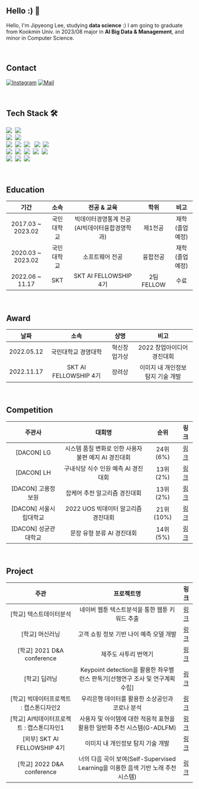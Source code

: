 ## Hello :) 👋
Hello, I'm Jipyeong Lee, studying **data science** :)
I am going to graduate from Kookmin Univ. in 2023/08
major in **AI Big Data & Management**, and minor in Computer Science.

<br>

## Contact
[![Instagram](https://img.shields.io/badge/Instagram-dd2a7b?style=flat-square&logo=Instagram&logoColor=white)](https://www.instagram.com/jee_p0) 
[![Mail](https://img.shields.io/badge/leejipyeong@gmail.com-e10915?style=flat-square&logo=Gmail&logoColor=white)](mailto:leejipyeong@gmail.com)

<br>

## Tech Stack 🛠
<p align="left">
  <img src="https://img.shields.io/badge/Python-3766AB?style=flat-square&logo=Python&logoColor=white"/></a>&nbsp
  <img src="https://img.shields.io/badge/SQL-4479A1?style=flat-square&logo=MySQL&logoColor=white"/>&nbsp
  <br>
  <img src="https://img.shields.io/badge/Pytorch-EE4C2C?style=flat-square&logo=Pytorch&logoColor=white"/>&nbsp
  <img src="https://img.shields.io/badge/tensorflow-FF6F00?style=flat-square&logo=tensorflow&logoColor=white"/>&nbsp 
  <br>
  <img src="https://img.shields.io/badge/Git-F05032?style=flat-square&logo=Git&logoColor=white"/></a>&nbsp
  <img src="https://img.shields.io/badge/GitHub-181717?style=flat-square&logo=GitHub&logoColor=white"/></a>&nbsp 
  <img src="https://img.shields.io/badge/Slack-4A154B?style=flat-square&logo=Slack&logoColor=white"/> </a>&nbsp
  <img src="https://img.shields.io/badge/Docker-2496ED?style=flat-square&logo=Docker&logoColor=white"/></a>&nbsp
  <img src="https://img.shields.io/badge/FastAPI-009688?style=flat-square&logo=FastAPI&logoColor=white"/></a>&nbsp
  <br>
  <img src="https://img.shields.io/badge/Jupyter-F37626?style=flat-square&logo=Jupyter&logoColor=white"/></a>&nbsp 
  <img src="https://img.shields.io/badge/Google Colab-F9AB00?style=flat-square&logo=Google Colab&logoColor=white"/></a>&nbsp 
  <img src="https://img.shields.io/badge/PyCharm-000000?style=flat-square&logo=PyCharm&logoColor=white"/></a>&nbsp 
  <img src="https://img.shields.io/badge/VSCode-007ACC?style=flat-square&logo=Visual Studio Code&logoColor=white"/></a>&nbsp
  <img src="https://img.shields.io/badge/Q-589632?style=flat-square&logo=Qgis&logoColor=white"/></a>&nbsp
  <br>
  <img src="https://img.shields.io/badge/EXCEL-217346?style=flat-square&logo=Microsoft Excel&logoColor=white"/></a>&nbsp
  <img src="https://img.shields.io/badge/PPT-B7472A?style=flat-square&logo=Microsoft PowerPoint&logoColor=white"/></a>&nbsp
  <img src="https://img.shields.io/badge/WORD-2B579A?style=flat-square&logo=Microsoft Word&logoColor=white"/></a>&nbsp
</p>

<br>

## Education
| 기간 | 소속 | 전공 & 교육 | 학위 | 비고 |
| :------: | :------: | :------: | :------: | :------: |
| 2017.03 ~ 2023.02 | 국민대학교 | 빅데이터경영통계 전공(AI빅데이터융합경영학과) | 제1전공 | 재학(졸업예정) |
| 2020.03 ~ 2023.02 | 국민대학교 | 소프트웨어 전공 | 융합전공 | 재학(졸업예정) |
| 2022.06 ~ 11.17 | SKT | SKT AI FELLOWSHIP 4기 | 2팀 FELLOW | 수료 |

<br>

## Award
| 날짜 | 소속 | 상명 | 비고 |
| :------: | :------: | :------: | :------: |
| 2022.05.12 | 국민대학교 경영대학 | 혁신창업가상 | 2022 창업아이디어 경진대회 |
| 2022.11.17 | SKT AI FELLOWSHIP 4기 | 장려상 | 이미지 내 개인정보 탐지 기술 개발 |

<br>

## Competition
| 주관사 | 대회명 | 순위 | 링크 |
| :------: | :------:| :------:|:------:|
| [DACON] LG | 시스템 품질 변화로 인한 사용자 불편 예지 AI 경진대회 | 24위(6%) | [링크](https://github.com/jipyeong-lee/Dacon/tree/master/%5BLG%5D%EC%8B%9C%EC%8A%A4%ED%85%9C%20%ED%92%88%EC%A7%88%20%EB%B3%80%ED%99%94%EB%A1%9C%20%EC%9D%B8%ED%95%9C%20%EC%82%AC%EC%9A%A9%EC%9E%90%20%EB%B6%88%ED%8E%B8%20%EC%98%88%EC%A7%80%20AI%20%EA%B2%BD%EC%A7%84%EB%8C%80%ED%9A%8C) |
| [DACON] LH | 구내식당 식수 인원 예측 AI 경진대회 | 13위(2%) | [링크](https://github.com/jipyeong-lee/Dacon/tree/master/%5BLH%5D%EA%B5%AC%EB%82%B4%EC%8B%9D%EB%8B%B9%20%EC%8B%9D%EC%88%98%20%EC%9D%B8%EC%9B%90%20%EC%98%88%EC%B8%A1%20AI%20%EA%B2%BD%EC%A7%84%EB%8C%80%ED%9A%8C) |
| [DACON] 고용정보원 | 잡케어 추천 알고리즘 경진대회	| 13위(2%) | [링크](https://github.com/jipyeong-lee/Dacon/tree/master/%5B%EA%B3%A0%EC%9A%A9%EC%A0%95%EB%B3%B4%EC%9B%90%5D%EC%9E%A1%EC%BC%80%EC%96%B4%20%EC%B6%94%EC%B2%9C%20%EC%95%8C%EA%B3%A0%EB%A6%AC%EC%A6%98%20%EA%B2%BD%EC%A7%84%EB%8C%80%ED%9A%8C) |
| [DACON] 서울시립대학교 | 2022 UOS 빅데이터 알고리즘 경진대회	| 21위(10%) | [링크](https://github.com/jipyeong-lee/Seoul_Bike) |
| [DACON] 성균관대학교 | 문장 유형 분류 AI 경진대회	| 14위(5%) | [링크](https://github.com/jipyeong-lee/dacon_sentence) |

<br>

## Project
| 주관 | 프로젝트명 | 링크 |
| :------: | :------:| :------:|
| [학교] 텍스트데이터분석 | 네이버 웹툰 텍스트분석을 통한 웹툰 키워드 추출 | [링크](https://github.com/jipyeong-lee/Project_KMU/tree/master/%ED%85%8D%EC%8A%A4%ED%8A%B8%EB%8D%B0%EC%9D%B4%ED%84%B0%EB%B6%84%EC%84%9D) |
| [학교] 머신러닝 | 고객 쇼핑 정보 기반 나이 예측 모델 개발 | [링크](https://github.com/jipyeong-lee/Project_KMU/tree/master/%EB%A8%B8%EC%8B%A0%EB%9F%AC%EB%8B%9D/competition) |
| [학교] 2021 D&A conference | 제주도 사투리 번역기 | [링크](https://github.com/jipyeong-lee/Korean_Dialect_Translation) |
| [학교] 딥러닝 | Keypoint detection을 활용한 좌우밸런스 판독기[선행연구 조사 및 연구계획 수립] | [링크](https://github.com/jipyeong-lee/Project_KMU/blob/master/%EB%94%A5%EB%9F%AC%EB%8B%9D/%ED%94%84%EB%A1%9C%EC%A0%9D%ED%8A%B8/%EB%94%A5%EB%9F%AC%EB%8B%9D_11%EC%A1%B0_%EC%B5%9C%EC%A2%85%EB%B0%9C%ED%91%9C_%EC%B5%9C%EC%A2%85.pdf)
| [학교] 빅데이터프로젝트 : 캡스톤디자인2 | 우리은행 데이터를 활용한 소상공인과 코로나 분석 | [링크](https://github.com/jipyeong-lee/Capstone2_2021/blob/master/%5B2021%20%EC%BA%A1%EC%8A%A4%ED%86%A4%5D%20%EC%86%8C%EC%83%81%EA%B3%B5%EC%9D%B8%EA%B3%BC%20%EC%BD%94%EB%A1%9C%EB%82%98%20_%20%EB%84%88%ED%9D%AC%EC%9D%80%ED%96%89.pdf) |
| [학교] AI빅데이터프로젝트 : 캡스톤디자인1 | 사용자 및 아이템에 대한 적응적 표현을 활용한 일반화 추천 시스템(G-ADLFM) | [링크](https://github.com/jipyeong-lee/Capstone1_2022/blob/master/G_ADLFM_%EC%B5%9C%EC%A2%85%EB%B0%9C%ED%91%9C.pdf) |
| [외부] SKT AI FELLOWSHIP 4기 | 이미지 내 개인정보 탐지 기술 개발 | [링크](https://github.com/jipyeong-lee/SKT_AI_FELLOWSHIP) |
| [학교] 2022 D&A conference | 너의 다음 곡이 보여(Self-Supervised Learning을 이용한 음색 기반 노래 추천 시스템) | [링크](https://github.com/jipyeong-lee/I_See_Your_Next_Song) |
